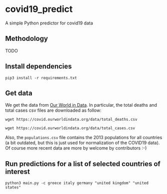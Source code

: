# covid19_predict
A simple Python predictor for covid19 data

## Methodology
TODO

## Install dependencies
`pip3 install -r requirements.txt`

## Get data

We get the data from [Our World in Data](https://ourworldindata.org). In particular, the total deaths and total cases csv files are downloaded as follow:

`
wget https://covid.ourworldindata.org/data/total_deaths.csv
`

`
wget https://covid.ourworldindata.org/data/total_cases.csv
`

Also, the `populations.csv` file contains the 2013 populations for all countries (a bit outdated, but this is just used for normalization of the COVID19 data). Of course more recent data are more by welcome by contributors :-) 

## Run predictions for a list of selected countries of interest

`
python3 main.py -c greece italy germany "united kingdom" "united states"
`
